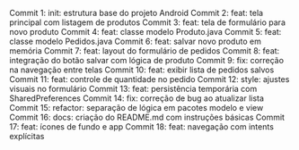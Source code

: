 
Commit 1: init: estrutura base do projeto Android
Commit 2: feat: tela principal com listagem de produtos
Commit 3: feat: tela de formulário para novo produto
Commit 4: feat: classe modelo Produto.java
Commit 5: feat: classe modelo Pedidos.java
Commit 6: feat: salvar novo produto em memória
Commit 7: feat: layout do formulário de pedidos
Commit 8: feat: integração do botão salvar com lógica de produto
Commit 9: fix: correção na navegação entre telas
Commit 10: feat: exibir lista de pedidos salvos
Commit 11: feat: controle de quantidade no pedido
Commit 12: style: ajustes visuais no formulário
Commit 13: feat: persistência temporária com SharedPreferences
Commit 14: fix: correção de bug ao atualizar lista
Commit 15: refactor: separação de lógica em pacotes modelo e view
Commit 16: docs: criação do README.md com instruções básicas
Commit 17: feat: ícones de fundo e app
Commit 18: feat: navegação com intents explícitas